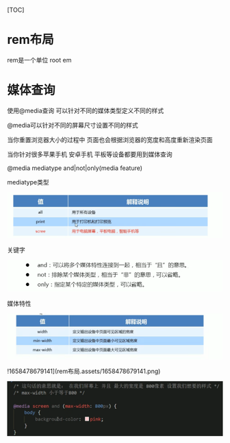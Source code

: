 [TOC]

# rem布局

rem是一个单位 root em

# 媒体查询

使用@media查询 可以针对不同的媒体类型定义不同的样式

@media可以针对不同的屏幕尺寸设置不同的样式

当你重置浏览器大小的过程中 页面也会根据浏览器的宽度和高度重新渲染页面

当你针对很多苹果手机 安卓手机 平板等设备都要用到媒体查询

@media mediatype and|not|only(media feature)

mediatype类型

![1658478462048](rem布局.assets/1658478462048.png)

关键字 

![1658478497333](rem布局.assets/1658478497333.png)

媒体特性

![1658478623710](rem布局.assets/1658478623710.png)

!1658478679141](rem布局.assets/1658478679141.png)

![1658478708263](rem布局.assets/1658478708263.png)

